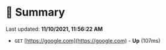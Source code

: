 # 📖 Summary
Last updated: **11/10/2021, 11:56:22 AM**

- `GET` [https://google.com](https://google.com) - **Up** (107ms)
